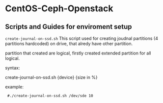 # CentOS-Ceph-Openstack

## Scripts and Guides for enviroment setup

```create-journal-on-ssd.sh```
This script used for creating joudnal partitions (4 partitions hardcoded) on drive, that alredy have other partition.

partition that created are logical, firstly created extended partition for all logical.

syntax:

create-journal-on-ssd.sh {device} {size in %}

example:

``` #./create-journal-on-ssd.sh /dev/sde 10```
